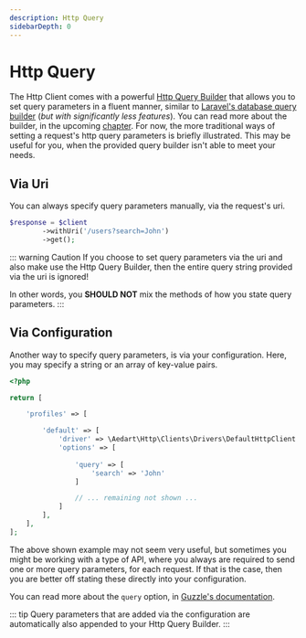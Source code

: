 ```yaml
---
description: Http Query
sidebarDepth: 0
---
```


# Http Query

The Http Client comes with a powerful [Http Query Builder](../query/) that allows you to set query parameters in a fluent manner, similar to [Laravel's database query builder](https://laravel.com/docs/8.x/queries#introduction) (_but with significantly less features_).
You can read more about the builder, in the upcoming [chapter](../query/).
For now, the more traditional ways of setting a request's http query parameters is briefly illustrated.
This may be useful for you, when the provided query builder isn't able to meet your needs.

## Via Uri

You can always specify query parameters manually, via the request's uri.

```php
$response = $client
        ->withUri('/users?search=John')
        ->get();
```

::: warning Caution
If you choose to set query parameters via the uri and also make use the Http Query Builder, then the entire query string provided via the uri is ignored!

In other words, you **SHOULD NOT** mix the methods of how you state query parameters.
:::

## Via Configuration

Another way to specify query parameters, is via your configuration.
Here, you may specify a string or an array of key-value pairs.

```php
<?php

return [

    'profiles' => [

        'default' => [
            'driver' => \Aedart\Http\Clients\Drivers\DefaultHttpClient::class,
            'options' => [
                
                'query' => [
                    'search' => 'John'
                ]

                // ... remaining not shown ...
            ]
        ],
    ],
];
```

The above shown example may not seem very useful, but sometimes you might be working with a type of API, where you always are required to send one or more query parameters, for each request.
If that is the case, then you are better off stating these directly into your configuration.

You can read more about the `query` option, in [Guzzle's documentation](http://docs.guzzlephp.org/en/stable/request-options.html#query).

::: tip
Query parameters that are added via the configuration are automatically also appended to your Http Query Builder.
:::

